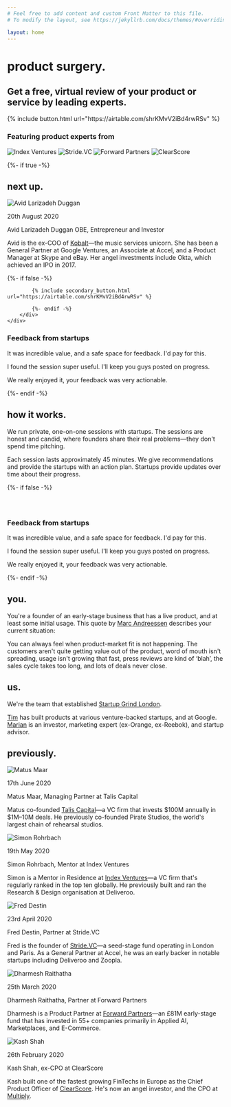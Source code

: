 ```yaml
---
# Feel free to add content and custom Front Matter to this file.
# To modify the layout, see https://jekyllrb.com/docs/themes/#overriding-theme-defaults

layout: home
---
```


<div id="atf">
	<div>
		<h1 id="main-title" class="noselect">product surgery<span class="tertiary-color transitioning-period period-1">.</span></h1>
		<div id="key-messaging-container">
			<h2 class="key-messaging">Get a free, virtual review of your product or service by leading experts.</h2>
		</div>
		{% include button.html url="https://airtable.com/shrKMvV2iBd4rwRSv" %}
	</div>
</div>

<div id="experts-container">
	<div id="experts-header"><h3>Featuring product experts from</h3></div>
	<img id="index" src="/assets/images/index_ventures_colourised.png" alt="Index Ventures" title="Index Ventures">
	<img id="stride" src="/assets/images/stride_vc_colourised.png" alt="Stride.VC" title="Stride.VC">	
	<img id="forward" src="/assets/images/forward_partners_colourised.png" alt="Forward Partners" title="Forward Partners">	
	<img id="clearscore" src="/assets/images/clearscore_colourised.png" alt="ClearScore" title="ClearScore">			
</div>

{%- if true -%}

<div id="next-up-container">
	<div id="next-up-header"><h2>next up<span class="primary-color">.</span></h2></div>
	<div id="next-up">
		<img id="avid" class="profile-image" src="/assets/images/avid-larizadeh-duggan.jpg" alt="Avid Larizadeh Duggan" title="Avid Larizadeh Duggan">
		<div class="profile">
			<p class="date">20th August 2020</p>
			<p class="name">Avid Larizadeh Duggan OBE, Entrepreneur and Investor</p>
			<p class="description">Avid is the ex-COO of <a href="https://www.kobaltmusic.com/?utm_source=productsurgery&utm_medium=website&utm_campaign=none" target="_blank">Kobalt</a>—the music services unicorn. She has been a General Partner at Google Ventures, an Associate at Accel, and a Product Manager at Skype and eBay. Her angel investments include Okta, which achieved an IPO in 2017.</p>
			{%- if false -%}

			{% include secondary_button.html url="https://airtable.com/shrKMvV2iBd4rwRSv" %}

			{%- endif -%}
		</div>
	</div>
</div>

<div id="quote-container">
	<div id="quotes-header"><h3>Feedback from startups</h3></div>
	<div id="quote-1" class="quote">
		<p>It was incredible value, and a safe space for feedback. I'd pay for this.</p>
	</div>
	<div id="quote-2" class="quote">
		<p>I found the session super useful. I'll keep you guys posted on progress.</p>
	</div>
	<div id="quote-3" class="quote">
		<p>We really enjoyed it, your feedback was very actionable.</p>
	</div>
</div>

{%- endif -%}

<div class="explainer-container">
	<h2>how it works<span class="secondary-color">.</span></h2>
	<p> We run private, one-on-one sessions with startups. The sessions are honest and candid, where founders share their real problems—they don't spend time pitching.</p>
	<p> Each session lasts approximately 45 minutes. We give recommendations and provide the startups with an action plan. Startups provide updates over time about their progress.</p>
</div>

{%- if false -%}

<div id="quote-container" style="margin-top: 64px;">
	<div id="quotes-header"><h3>Feedback from startups</h3></div>
	<div id="quote-1" class="quote">
		<p>It was incredible value, and a safe space for feedback. I'd pay for this.</p>
	</div>
	<div id="quote-2" class="quote">
		<p>I found the session super useful. I'll keep you guys posted on progress.</p>
	</div>
	<div id="quote-3" class="quote">
		<p>We really enjoyed it, your feedback was very actionable.</p>
	</div>
</div>

{%- endif -%}

<div class="explainer-container">
	<h2>you<span class="tertiary-color">.</span></h2>
	<p> You're a founder of an early-stage business that has a live product, and at least some initial usage. This quote by <a href="https://pmarchive.com/guide_to_startups_part4.html" target="_blank">Marc Andreessen</a> describes your current situation:</p>
	<div class="big-quote">
		<p>You can always feel when product-market fit is not happening. The customers aren't quite getting value out of the product, word of mouth isn't spreading, usage isn't growing that fast, press reviews are kind of ‘blah’, the sales cycle takes too long, and lots of deals never close.
		</p>
	</div>
</div>

<div class="explainer-container">
	<h2>us<span class="primary-color">.</span></h2>
	<p> We're the team that established <a href="https://www.startupgrind.com/london?utm_source=productsurgery&utm_medium=website&utm_campaign=none" target="_blank">Startup Grind London</a>.</p>
	<p><a href="https://linkedin.com/in/telder" target="_blank">Tim</a> has built products at various venture-backed startups, and at Google. <a href="https://www.linkedin.com/in/gazdik/" target="_blank">Marian</a> is an investor, marketing expert (ex-Orange, ex-Reebok), and startup advisor.</p>
</div>


<div id="previously-container">
	<div id="previously-header"><h2>previously<span class="secondary-color">.</span></h2></div>
	<div class="previously">
		<img id="matus" class="profile-image" src="/assets/images/matus-maar.jpg" alt="Matus Maar" title="Matus Maar" loading="lazy">
		<div class="profile">
			<p class="date">17th June 2020</p>
			<p class="name">Matus Maar, Managing Partner at Talis Capital</p>
			<p class="description">Matus co-founded <a href="https://www.taliscapital.com/?utm_source=productsurgery&utm_medium=website&utm_campaign=none" target="_blank">Talis Capital</a>—a VC firm that invests $100M annually in $1M–10M deals. He previously co-founded Pirate Studios, the world's largest chain of rehearsal studios.</p>
		</div>
	</div>
	<div class="previously">
		<img id="simon" class="profile-image" src="/assets/images/simon-rohrbach.jpg" alt="Simon Rohrbach" title="Simon Rohrbach" loading="lazy">
		<div class="profile">
			<p class="date">19th May 2020</p>
			<p class="name">Simon Rohrbach, Mentor at Index Ventures</p>
			<p class="description">Simon is a Mentor in Residence at <a href="https://www.indexventures.com/?utm_source=productsurgery&utm_medium=website&utm_campaign=none" target="_blank">Index Ventures</a>—a VC firm that's regularly ranked in the top ten globally. He previously built and ran the Research & Design organisation at Deliveroo.</p>
		</div>
	</div>	
	<div class="previously">
		<img id="fred" class="profile-image" src="/assets/images/fred-destin.jpg" alt="Fred Destin" title="Fred Destin" loading="lazy">
		<div class="profile">
			<p class="date">23rd April 2020</p>
			<p class="name">Fred Destin, Partner at Stride.VC</p>
			<p class="description">Fred is the founder of <a href="http://stride.vc/?utm_source=productsurgery&utm_medium=website&utm_campaign=none" target="_blank">Stride.VC</a>—a seed-stage fund operating in London and Paris. As a General Partner at Accel, he was an early backer in notable startups including Deliveroo and Zoopla.</p>
		</div>
	</div>
	<div class="previously">
		<img id="dharmesh" class="profile-image" src="/assets/images/dharmesh-raithatha.jpg" alt="Dharmesh Raithatha" title="Dharmesh Raithatha" loading="lazy">
		<div class="profile">
			<p class="date">25th March 2020</p>
			<p class="name">Dharmesh Raithatha, Partner at Forward Partners</p>
			<p class="description">Dharmesh is a Product Partner at <a href="https://forwardpartners.com/?utm_source=productsurgery&utm_medium=website&utm_campaign=none" target="_blank">Forward Partners</a>—an £81M early-stage fund that has invested in 55+ companies primarily in Applied AI, Marketplaces, and E-Commerce.</p>
		</div>
	</div>
	<div class="previously">
		<img id="kash" class="profile-image" src="/assets/images/kash-shah.jpeg" alt="Kash Shah" title="Kash Shah" loading="lazy">
		<div class="profile">
			<p class="date">26th February 2020</p>
			<p class="name">Kash Shah, ex-CPO at ClearScore</p>
			<p class="description">Kash built one of the fastest growing FinTechs in Europe as the Chief Product Officer of <a href="https://www.clearscore.com/?utm_source=productsurgery&utm_medium=website&utm_campaign=none" target="_blank">ClearScore</a>. He's now an angel investor, and the CPO at <a href="https://multiply.ai/?utm_source=productsurgery&utm_medium=website&utm_campaign=none" target="_blank">Multiply</a>.</p>
		</div>
	</div>
</div>

<script>
	document.addEventListener('DOMContentLoaded', function() {
	    var elems = document.getElementsByClassName("transitioning-period");
	    if(window.location.href.indexOf("referral") > -1){
		    var vars = {};
			    var parts = window.location.href.replace(/[?&]+([^=&]+)=([^&]*)/gi, function(m,key,value) {
			        vars[key] = value;
			    });
	    	var buttons = document.getElementsByClassName("button-anchor");
	    	var url = buttons[0].href;
	    	var i = buttons.length;
			while (i--) {
			    buttons[i].setAttribute("href", url.concat("?prefill_Referred%20by=", vars["referral"]));
			};
		};
		setInterval(function(){
		    if(elems[0].classList.contains("period-1")) {
		        elems[0].classList.remove("tertiary-color");
	    		elems[0].classList.add("primary-color");
		        elems[0].classList.remove("period-1");
	    		elems[0].classList.add("period-2");
		    } else if(elems[0].classList.contains("period-2")) {
		        elems[0].classList.remove("primary-color");
	    		elems[0].classList.add("tertiary-color");
		        elems[0].classList.remove("period-2");
	    		elems[0].classList.add("period-3");
		    } else if(elems[0].classList.contains("period-3")) {
		        elems[0].classList.remove("tertiary-color");
	    		elems[0].classList.add("secondary-color");
		        elems[0].classList.remove("period-3");
	    		elems[0].classList.add("period-4");	    		
		    } else if(elems[0].classList.contains("period-4")) {
		        elems[0].classList.remove("secondary-color");
	    		elems[0].classList.add("tertiary-color");
	    		elems[0].classList.remove("period-4");
	    		elems[0].classList.add("period-1");	
		    }	    	    
		}, 5000);
	}, false);

</script>